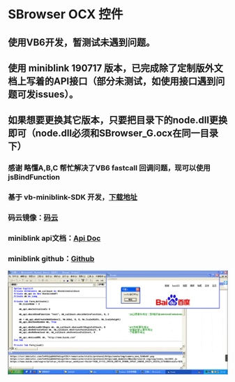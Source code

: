 ﻿# SBrowser OCX 控件
## 使用VB6开发，暂测试未遇到问题。
## 使用 miniblink 190717 版本，已完成除了定制版外文档上写着的API接口（部分未测试，如使用接口遇到问题可发issues）。
## 如果想要更换其它版本，只要把目录下的node.dll更换即可（node.dll必须和SBrowser_G.ocx在同一目录下）
### 感谢 略懂A,B,C 帮忙解决了VB6 fastcall 回调问题，现可以使用 jsBindFunction
### 基于 vb-miniblink-SDK 开发，[下载地址](https://github.com/imxcstar/vb6-miniblink-SDK)
### 码云镜像：[码云](https://gitee.com/imstar/vb6-miniblink-SBrowser)
### miniblink api文档：[Api Doc](https://weolar.github.io/miniblink/doc-main.html)
### miniblink github：[Github](https://github.com/weolar/miniblink49/)
![avatar](./Res/1.png)